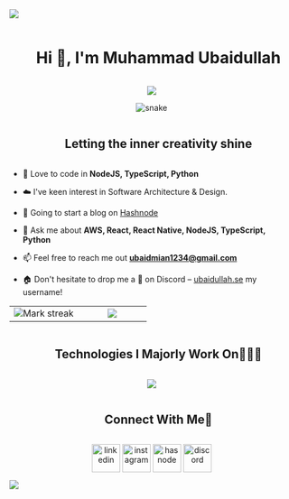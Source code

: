 <!--horizontal divider(gradiant)-->
<img src="https://github.com/ubaidullah-se/ubaidullah-se/blob/main/images/shining-seprator.gif">

<!--h1 without bottom border-->
<div id="user-content-toc">
  <ul align="center">
    <summary><h1 style="display: inline-block">Hi 👋, I'm Muhammad Ubaidullah</h1></summary>
  </ul>
</div>

<!--profile visit count-->
<div align="center">
  
[![](https://visitcount.itsvg.in/api?id=ubaidullah-se&label=Profile%20Views&color=6&icon=3&pretty=true)](https://visitcount.itsvg.in)
  
</div>

<!--- snake -->
<div align="center">
  <img  src="https://github.com/ubaidullah-se/ubaidullah-se/blob/main/images/grid-snake.svg"
       alt="snake" /></a>
</div>

<!--h2 without bottom border-->
<div id="user-content-toc">
  <ul align="center">
    <summary><h2 style="display: inline-block">Letting the inner creativity shine</h2></summary>
  </ul>
</div>

<!--Intro start-->

- 🔭 Love to code in **NodeJS, TypeScript, Python**

- ☁️ I've keen interest in Software Architecture & Design.

- 📝 Going to start a blog on [Hashnode](https://ubaidullah-se.hashnode.dev/)

- 💬 Ask me about **AWS, React, React Native, NodeJS, TypeScript, Python**

- 📫 Feel free to reach me out **ubaidmian1234@gmail.com**

- 🏠 Don't hesitate to drop me a **👋** on Discord – [ubaidullah.se](https://discordapp.com/users/ubaidullah.se) my username!
<!--Intro end-->

<!--- stats (start) -->

<table align="center">
<tr border="none">
<td width="50%" align="center">
  
  
  <img  title="🔥 Get streak stats for your profile at git.io/streak-stats" alt="Mark streak" src="https://github-readme-streak-stats.herokuapp.com/?user=ubaidullah-se&hide_border=false" /> 
</td>

<td width="50%" align="center">

  <img  align="center"  src="https://github-readme-stats.vercel.app/api?username=ubaidullah-se&show_icons=true&count_private=true" />

</td>
</tr>
</table>

<!--- stats (end) -->

<!--h1 without bottom border-->
<div id="user-content-toc">
  <ul align="center">
    <summary><h2 style="display: inline-block">Technologies I Majorly Work On👨🏻‍💻</h2></summary>
  </ul>
</div>
<!--tech stack icons-->
<p align="center">
  <a href="https://skillicons.dev">

  <img src="https://skillicons.dev/icons?i=python,nodejs,js,ts,html,css,c,cpp,sass,tailwind,bootstrap,nest,express,react,angular,next,redux,apollo,graphql,jest,django,fastapi,flask,selenium,sequelize,prisma,mysql,postgres,mongo,sqlite,elasticsearch,redis,kafka,rabbitmq,aws,gcp,netlify,vercel,docker,jenkins,githubactions,git,github,gitlab,bitbucket,ubuntu,windows,apple,powershell,figma,electron,vscode,vite,npm,yarn,postman,pycharm,remix,discord,gmail,notion,nginx,linux,md,kubernetes,babel,bash&perline=14" />

  </a>
</p>

<!-- Connect with me -->
<!--h2 without bottom border-->
<div id="user-content-toc">
  <ul align="center">
    <summary><h2 style="display: inline-block">Connect With Me🤝</h2></summary>
  </ul>
</div>

<!--icons and links-->
<p align="center">
<a href="https://www.linkedin.com/in/ubaidullah-se/" target="blank"><img align="center" src="https://github.com/ubaidullah-se/ubaidullah-se/blob/main/images/linkedin.png" alt="linkedin" height="50" width="50" /></a>
<a href="https://www.instagram.com/ubaidullah.se/" target="blank"><img align="center" src="https://github.com/ubaidullah-se/ubaidullah-se/blob/main/images/instagram.png" alt="instagram" height="50" width="50" /></a>
<a href="https://ubaidullah-se.hashnode.dev/" target="blank"><img align="center" src="https://github.com/ubaidullah-se/ubaidullah-se/blob/main/images/blog.png" alt="hasnode" height="50" width="50" /></a>
<a href="https://discordapp.com/users/ubaidullah.se" target="blank"><img align="center" src="https://github.com/ubaidullah-se/ubaidullah-se/blob/main/images/discord.png" alt="discord" height="50" width="50" /></a>
  
</p>

<!--horizontal divider(gradiant)-->
<img src="https://github.com/ubaidullah-se/ubaidullah-se/blob/main/images/shining-seprator.gif">
